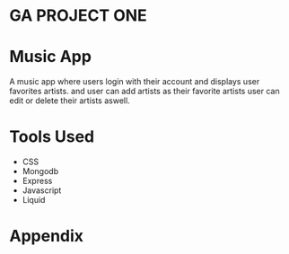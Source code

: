 
# GA PROJECT ONE

# Music App

A music app where users login with their account and displays user favorites artists. and user can add artists  as their favorite artists user can edit or delete their artists aswell.

# Tools Used


- CSS
- Mongodb
- Express
- Javascript
- Liquid

# Appendix





